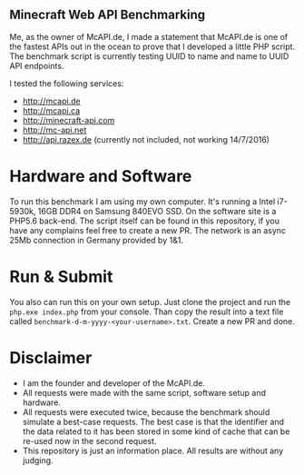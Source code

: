 ## Minecraft Web API Benchmarking

Me, as the owner of McAPI.de, I made a statement that McAPI.de is one of the fastest APIs out in the ocean to prove that I developed a little PHP script.
The benchmark script is currently testing UUID to name and name to UUID API endpoints.

I tested the following services:

- http://mcapi.de
- http://mcapi.ca
- http://minecraft-api.com
- http://mc-api.net
- http://api.razex.de (currently not included, not working 14/7/2016)

# Hardware and Software
To run this benchmark I am using my own computer. It's running a Intel i7-5930k, 16GB DDR4 on Samsung 840EVO SSD. On the software site is a PHP5.6 back-end.
The script itself can be found in this repository, if you have any complains feel free to create a new PR.
The network is an async 25Mb connection in Germany provided by 1&1.  

# Run & Submit
You also can run this on your own setup. Just clone the project and run the `php.exe index.php` from your console. Than copy the result into a text file
called `benchmark-d-m-yyyy-<your-username>.txt`. Create a new PR and done.

# Disclaimer
- I am the founder and developer of the McAPI.de.
- All requests were made with the same script, software setup and hardware.
- All requests were executed twice, because the benchmark should simulate a best-case requests. The best case is that the identifier and the data related to it has been stored in some kind of cache that can be re-used now in the second request.
- This repository is just an information place. All results are without any judging.
